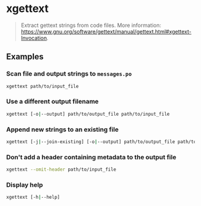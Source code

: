 # xgettext

> Extract gettext strings from code files. More information: <https://www.gnu.org/software/gettext/manual/gettext.html#xgettext-Invocation>.

## Examples

### Scan file and output strings to `messages.po`

```bash
xgettext path/to/input_file
```

### Use a different output filename

```bash
xgettext [-o|--output] path/to/output_file path/to/input_file
```

### Append new strings to an existing file

```bash
xgettext [-j|--join-existing] [-o|--output] path/to/output_file path/to/input_file
```

### Don't add a header containing metadata to the output file

```bash
xgettext --omit-header path/to/input_file
```

### Display help

```bash
xgettext [-h|--help]
```
